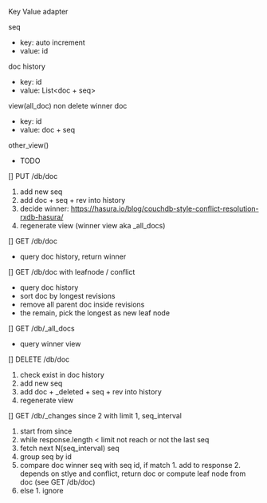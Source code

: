 Key Value adapter

seq
- key: auto increment
- value: id

doc history
- key: id
- value: List<doc + seq>

view(all_doc) non delete winner doc
- key: id
- value: doc + seq

other_view()
- TODO

[] PUT /db/doc
1. add new seq
2. add doc + seq + rev into history
3. decide winner: https://hasura.io/blog/couchdb-style-conflict-resolution-rxdb-hasura/
4. regenerate view (winner view aka _all_docs)

[] GET /db/doc
- query doc history, return winner

[] GET /db/doc with leafnode / conflict
- query doc history
- sort doc by longest revisions
- remove all parent doc inside revisions
- the remain, pick the longest as new leaf node

[] GET /db/_all_docs
- query winner view

[] DELETE /db/doc
1. check exist in doc history
2. add new seq
3. add doc + _deleted + seq + rev into history
4. regenerate view

[] GET /db/_changes since 2 with limit 1, seq_interval
1. start from since
2. while response.length < limit not reach or not the last seq
  1. fetch next N(seq_interval) seq
  2. group seq by id
  3. compare doc winner seq with seq id, if match
    1. add to response
    2. depends on stlye and conflict, return doc or compute leaf node from doc (see GET /db/doc)
  4. else
    1. ignore